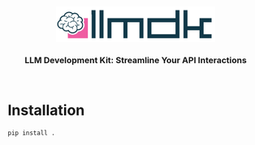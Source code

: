 <p align="center">
    <img src="./misc/llmdk.svg" alt="Logo" height="70"/>
<p>

<div align="center">
    <h3>
        <b>LLM Development Kit: Streamline Your API Interactions</b>
    </h3>
</div>

<br>

# Installation

```bash
pip install .
```
